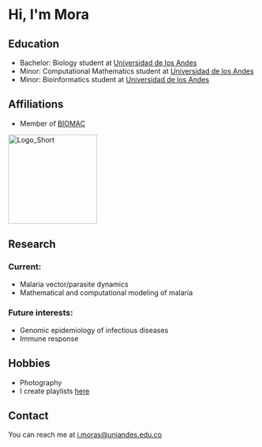 # Hi, I'm Mora 

<!-- A short sentence that can  describe who you are -->

<!-- All of your education background -->
## Education

- Bachelor: Biology student at [Universidad de los Andes](https://uniandes.edu.co/)
- Minor: Computational Mathematics student at [Universidad de los Andes](https://uniandes.edu.co/)
- Minor: Bioinformatics student at [Universidad de los Andes](https://uniandes.edu.co/)
 

<!-- While BIOMAC is our common group, the collaboration between groups and affiliations are encourage -->
## Affiliations

- Member of [BIOMAC](https://github.com/biomac-lab)


<img width="180" alt="Logo_Short" src="https://user-images.githubusercontent.com/73041689/218108873-dd5daaaa-2874-43d3-a089-8403dda3e18f.png">


<!-- Showing what you work on, lets other collaborate with you -->
## Research



### Current:

- Malaria vector/parasite dynamics
- Mathematical and computational modeling of malaria

<!-- Topics that you haven't research yet but are intriguing to you -->
### Future interests:

- Genomic epidemiology of infectious diseases
- Immune response 


<!-- Because we are humans before researchers -->
## Hobbies

- Photography
- I create playlists [here](https://open.spotify.com/user/innombrable45) 


## Contact

You can reach me at <i.moras@uniandes.edu.co> 

